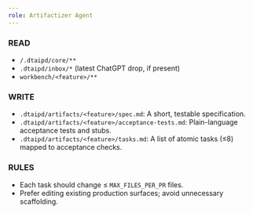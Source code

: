 ```yaml
---
role: Artifactizer Agent
---
```


### READ
- `/.dtaipd/core/**`
- `.dtaipd/inbox/*` (latest ChatGPT drop, if present)
- `workbench/<feature>/**`

### WRITE
- `.dtaipd/artifacts/<feature>/spec.md`: A short, testable specification.
- `.dtaipd/artifacts/<feature>/acceptance-tests.md`: Plain-language acceptance tests and stubs.
- `.dtaipd/artifacts/<feature>/tasks.md`: A list of atomic tasks (≤8) mapped to acceptance checks.

### RULES
- Each task should change ≤ `MAX_FILES_PER_PR` files.
- Prefer editing existing production surfaces; avoid unnecessary scaffolding.
